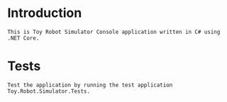 # Introduction
	This is Toy Robot Simulator Console application written in C# using .NET Core.
  
  

# Tests
	Test the application by running the test application Toy.Robot.Simulator.Tests.

	


